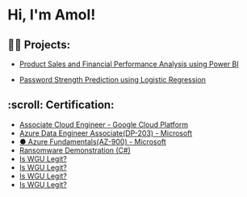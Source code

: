 <h1>Hi, I'm Amol! </h1>

<h2>👨‍💻 Projects:</h2>

- [Product Sales and Financial Performance Analysis using Power BI](https://github.com/amoljain2k/Product-Sales-and-Financial-Performance-Analysis-using-PowerBi)
 
- [Password Strength Prediction using Logistic Regression](https://github.com/amoljain2k/Passwords-Strength-Prediction)

<!-- - [Password Strength Prediction using Logistic Regression](https://github.com/amoljain2k/Passwords-Strength-Prediction) -->


<h2>:scroll: Certification:</h2>

- [Associate Cloud Engineer - Google Cloud Platform](https://www.youtube.com/watch?v=a83ASGn_V_s)
- [Azure Data Engineer Associate(DP-203) - Microsoft](https://www.youtube.com/watch?v=uHy3oM7NnoU)
- [● Azure Fundamentals(AZ-900) - Microsoft ](https://www.youtube.com/watch?v=N-L9hklSlNk)
- [Ransomware Demonstration (C#)](https://www.youtube.com/watch?v=OfvdQeh79s0)
- [Is WGU Legit?](https://www.youtube.com/watch?v=E2MwRWxDBkA)
- [Is WGU Legit?](https://www.youtube.com/watch?v=E2MwRWxDBkA)
- [Is WGU Legit?](https://www.youtube.com/watch?v=E2MwRWxDBkA)
- [Is WGU Legit?](https://www.youtube.com/watch?v=E2MwRWxDBkA)


